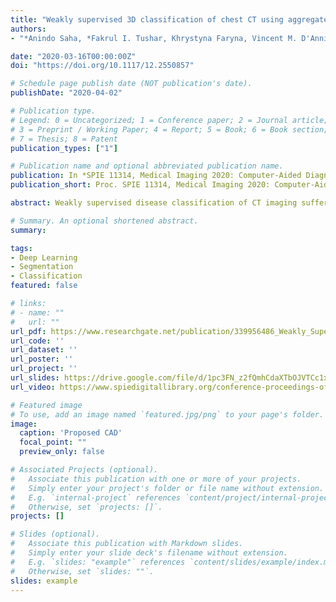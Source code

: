 ```yaml
---
title: "Weakly supervised 3D classification of chest CT using aggregated multi-resolution deep segmentation features"
authors:
- "*Anindo Saha, *Fakrul I. Tushar, Khrystyna Faryna, Vincent M. D'Anniballe, Rui Hou, Maciej A. Mazurowski, Geoffrey D. Rubin M.D., Joseph Y. Lo (* Author with equal contribution)"

date: "2020-03-16T00:00:00Z"
doi: "https://doi.org/10.1117/12.2550857"

# Schedule page publish date (NOT publication's date).
publishDate: "2020-04-02"

# Publication type.
# Legend: 0 = Uncategorized; 1 = Conference paper; 2 = Journal article;
# 3 = Preprint / Working Paper; 4 = Report; 5 = Book; 6 = Book section;
# 7 = Thesis; 8 = Patent
publication_types: ["1"]

# Publication name and optional abbreviated publication name.
publication: In *SPIE 11314, Medical Imaging 2020: Computer-Aided Diagnosis, 1131408 (16 March 2020)*
publication_short: Proc. SPIE 11314, Medical Imaging 2020: Computer-Aided Diagnosis, 1131408 (16 March 2020)

abstract: Weakly supervised disease classification of CT imaging suffers from poor localization owing to case-level annotations, where even a positive scan can hold hundreds to thousands of negative slices along multiple planes. Furthermore, although deep learning segmentation and classification models extract distinctly unique combinations of anatomical features from the same target class(es), they are typically seen as two independent processes in a computer-aided diagnosis (CAD) pipeline, with little to no feature reuse. In this research, we propose a medical classifier that leverages the semantic structural concepts learned via multi-resolution segmentation feature maps, to guide weakly supervised 3D classification of chest CT volumes. Additionally, a comparative analysis is drawn across two different types of feature aggregation to explore the vast possibilities surrounding feature fusion. Using a dataset of 1593 scans labeled on a case-level basis via rule-based model, we train a dual-stage convolutional neural network (CNN) to perform organ segmentation and binary classification of four representative diseases (emphysema, pneumonia/atelectasis, mass and nodules) in lungs. The baseline model, with separate stages for segmentation and classification, results in AUC of 0.791. Using identical hyperparameters, the connected architecture using static and dynamic feature aggregation improves performance to AUC of 0.832 and 0.851, respectively. This study advances the field in two key ways. First, case-level report data is used to weakly supervise a 3D CT classifier of multiple, simultaneous diseases for an organ. Second, segmentation and classification models are connected with two different feature aggregation strategies to enhance the classification performance.

# Summary. An optional shortened abstract.
summary:

tags:
- Deep Learning
- Segmentation
- Classification
featured: false

# links:
# - name: ""
#   url: ""
url_pdf: https://www.researchgate.net/publication/339956486_Weakly_Supervised_3D_Classification_of_Chest_CT_using_Aggregated_Multi-Resolution_Deep_Segmentation_Features
url_code: ''
url_dataset: ''
url_poster: ''
url_project: ''
url_slides: https://drive.google.com/file/d/1pc3FN_z2fQmhCdaXTbOJVTCc1xI4xTsu/view?usp=sharing
url_video: https://www.spiedigitallibrary.org/conference-proceedings-of-spie/11314/1131408/Weakly-supervised-3D-classification-of-chest-CT-using-aggregated-multi/10.1117/12.2550857.short?SSO=1&tab=ArticleLink

# Featured image
# To use, add an image named `featured.jpg/png` to your page's folder.
image:
  caption: 'Proposed CAD'
  focal_point: ""
  preview_only: false

# Associated Projects (optional).
#   Associate this publication with one or more of your projects.
#   Simply enter your project's folder or file name without extension.
#   E.g. `internal-project` references `content/project/internal-project/index.md`.
#   Otherwise, set `projects: []`.
projects: []

# Slides (optional).
#   Associate this publication with Markdown slides.
#   Simply enter your slide deck's filename without extension.
#   E.g. `slides: "example"` references `content/slides/example/index.md`.
#   Otherwise, set `slides: ""`.
slides: example
---
```

